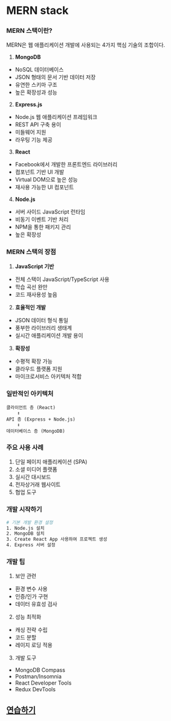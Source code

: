 # MERN stack

### MERN 스택이란?
MERN은 웹 애플리케이션 개발에 사용되는 4가지 핵심 기술의 조합이다.

1. **MongoDB**
- NoSQL 데이터베이스
- JSON 형태의 문서 기반 데이터 저장
- 유연한 스키마 구조
- 높은 확장성과 성능

2. **Express.js**
- Node.js 웹 애플리케이션 프레임워크
- REST API 구축 용이
- 미들웨어 지원
- 라우팅 기능 제공

3. **React**
- Facebook에서 개발한 프론트엔드 라이브러리
- 컴포넌트 기반 UI 개발
- Virtual DOM으로 높은 성능
- 재사용 가능한 UI 컴포넌트

4. **Node.js**
- 서버 사이드 JavaScript 런타임
- 비동기 이벤트 기반 처리
- NPM을 통한 패키지 관리
- 높은 확장성

### MERN 스택의 장점

1. **JavaScript 기반**
- 전체 스택이 JavaScript/TypeScript 사용
- 학습 곡선 완만
- 코드 재사용성 높음

2. **효율적인 개발**
- JSON 데이터 형식 통일
- 풍부한 라이브러리 생태계
- 실시간 애플리케이션 개발 용이

3. **확장성**
- 수평적 확장 가능
- 클라우드 플랫폼 지원
- 마이크로서비스 아키텍처 적합

### 일반적인 아키텍처

```
클라이언트 층 (React)
    ↕
API 층 (Express + Node.js)
    ↕
데이터베이스 층 (MongoDB)
```

### 주요 사용 사례
1. 단일 페이지 애플리케이션 (SPA)
2. 소셜 미디어 플랫폼
3. 실시간 대시보드
4. 전자상거래 웹사이트
5. 협업 도구

### 개발 시작하기
```bash
# 기본 개발 환경 설정
1. Node.js 설치
2. MongoDB 설치
3. Create React App 사용하여 프로젝트 생성
4. Express 서버 설정
```

### 개발 팁
1. 보안 관련
- 환경 변수 사용
- 인증/인가 구현
- 데이터 유효성 검사

2. 성능 최적화
- 캐싱 전략 수립
- 코드 분할
- 레이지 로딩 적용

3. 개발 도구
- MongoDB Compass
- Postman/Insomnia
- React Developer Tools
- Redux DevTools

## [연습하기](practice_mern.md)